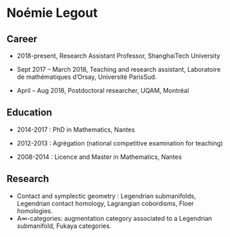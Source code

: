 # Noémie Legout

## Career 

- 2018-present, Research Assistant Professor, ShanghaiTech University

- Sept 2017 – March 2018, Teaching and research assistant, Laboratoire de mathématiques d’Orsay, Université ParisSud.
- April – Aug 2018, Postdoctoral researcher, UQAM, Montréal

## Education

- 2014-2017 : PhD in Mathematics, Nantes

- 2012-2013 : Agrégation (national competitive examination for teaching)

- 2008-2014 : Licence and Master in Mathematics, Nantes

## Research
- Contact and symplectic geometry : Legendrian submanifolds, Legendrian contact homology, Lagrangian cobordisms, Floer homologies.
- A∞-categories: augmentation category associated to a Legendrian submanifold, Fukaya categories.
